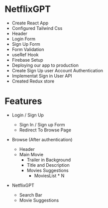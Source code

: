 # NetflixGPT
- Create React App
- Configured Tailwind Css
- Header
- Login Form
- Sign Up Form
- Form Validation
- useRef Hook
- Firebase Setup
- Deploying our app to production
- Create Sign Up user Account Authentication
- Implementat Sign in User API
- Created Redux store



# Features
- Login / Sign Up
    - Sign In / Sign up Form
    - Redirect To Browse Page
- Browse (After authentication)
    - Header
    - Main Movie
        - Trailer in Background
        - Title and Description
        - Movies Suggestions
            - MoviesList * N

- NetflixGPT
    - Search Bar
    - Movie Suggestions